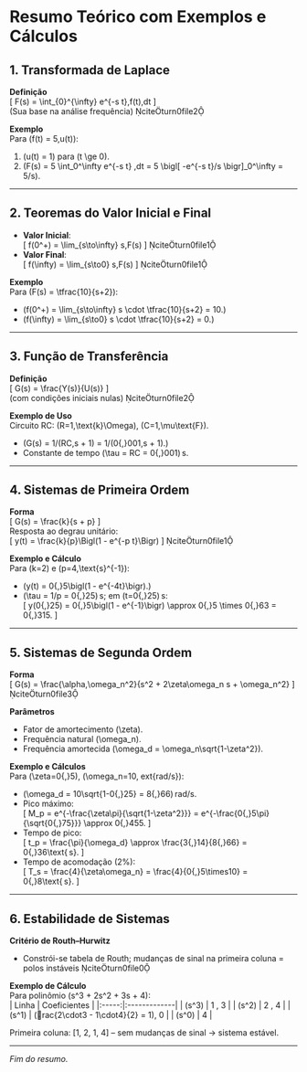 # Resumo Teórico com Exemplos e Cálculos

## 1. Transformada de Laplace
**Definição**  
\[
F(s) = \int_{0}^{\infty} e^{-s t}\,f(t)\,dt
\]  
(Sua base na análise frequência) citeturn0file2  

**Exemplo**  
Para \(f(t) = 5\,u(t)\):  
1. \(u(t) = 1\) para \(t \ge 0\).  
2. \(F(s) = 5 \int_0^\infty e^{-s t} \,dt = 5 \bigl[ -e^{-s t}/s \bigr]_0^\infty = 5/s\).  

---

## 2. Teoremas do Valor Inicial e Final
- **Valor Inicial**:  
  \[
    f(0^+) = \lim_{s\to\infty} s\,F(s)
  \] citeturn0file1  
- **Valor Final**:  
  \[
    f(\infty) = \lim_{s\to0} s\,F(s)
  \] citeturn0file1  

**Exemplo**  
Para \(F(s) = \tfrac{10}{s+2}\):  
- \(f(0^+) = \lim_{s\to\infty} s \cdot \tfrac{10}{s+2} = 10.\)  
- \(f(\infty) = \lim_{s\to0} s \cdot \tfrac{10}{s+2} = 0.\)  

---

## 3. Função de Transferência
**Definição**  
\[
G(s) = \frac{Y(s)}{U(s)}
\]  
(com condições iniciais nulas) citeturn0file2  

**Exemplo de Uso**  
Circuito RC: \(R=1\,\text{k}\Omega\), \(C=1\,\mu\text{F}\).  
- \(G(s) = 1/(RC\,s + 1) = 1/(0{,}001\,s + 1).\)  
- Constante de tempo \(\tau = RC = 0{,}001\) s.  

---

## 4. Sistemas de Primeira Ordem
**Forma**  
\[
G(s) = \frac{k}{s + p}
\]  
Resposta ao degrau unitário:  
\[
y(t) = \frac{k}{p}\Bigl(1 - e^{-p t}\Bigr)
\] citeturn0file1  

**Exemplo e Cálculo**  
Para \(k=2\) e \(p=4\,\text{s}^{-1}\):  
- \(y(t) = 0{,}5\bigl(1 - e^{-4t}\bigr).\)  
- \(\tau = 1/p = 0{,}25\) s; em \(t=0{,}25\) s:  
  \[
    y(0{,}25) = 0{,}5\bigl(1 - e^{-1}\bigr) \approx 0{,}5 \times 0{,}63 = 0{,}315.
  \]  

---

## 5. Sistemas de Segunda Ordem
**Forma**  
\[
G(s) = \frac{\alpha\,\omega_n^2}{s^2 + 2\zeta\omega_n s + \omega_n^2}
\] citeturn0file3  

**Parâmetros**  
- Fator de amortecimento \(\zeta\).  
- Frequência natural \(\omega_n\).  
- Frequência amortecida \(\omega_d = \omega_n\sqrt{1-\zeta^2}\).  

**Exemplo e Cálculos**  
Para \(\zeta=0{,}5\), \(\omega_n=10\,	ext{rad/s}\):  
- \(\omega_d = 10\sqrt{1-0{,}25} = 8{,}66\) rad/s.  
- Pico máximo:  
  \[
    M_p = e^{-\frac{\zeta\pi}{\sqrt{1-\zeta^2}}}
        = e^{-\frac{0{,}5\pi}{\sqrt{0{,}75}}}
        \approx 0{,}455.
  \]
- Tempo de pico:  
  \[
    t_p = \frac{\pi}{\omega_d} \approx \frac{3{,}14}{8{,}66} = 0{,}36\text{ s}.
  \]
- Tempo de acomodação (2%):  
  \[
    T_s = \frac{4}{\zeta\omega_n} = \frac{4}{0{,}5\times10} = 0{,}8\text{ s}.
  \]  

---

## 6. Estabilidade de Sistemas
**Critério de Routh–Hurwitz**  
- Constrói-se tabela de Routh; mudanças de sinal na primeira coluna = polos instáveis citeturn0file0  

**Exemplo de Cálculo**  
Para polinômio \(s^3 + 2s^2 + 3s + 4\):  
| Linha | Coeficientes |
|:-----:|:-------------|
| \(s^3\) | 1 , 3 |
| \(s^2\) | 2 , 4 |
| \(s^1\) | \(rac{2\cdot3 - 1\cdot4}{2} = 1\), 0 |
| \(s^0\) | 4 |

Primeira coluna: [1, 2, 1, 4] – sem mudanças de sinal → sistema estável.  

---

*Fim do resumo.*  
